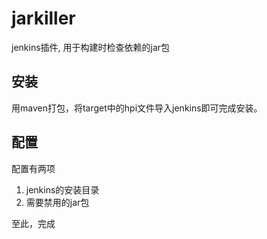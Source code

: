 # jarkiller
jenkins插件, 用于构建时检查依赖的jar包

## 安装
用maven打包，将target中的hpi文件导入jenkins即可完成安装。

## 配置
配置有两项
1. jenkins的安装目录
2. 需要禁用的jar包

至此，完成
